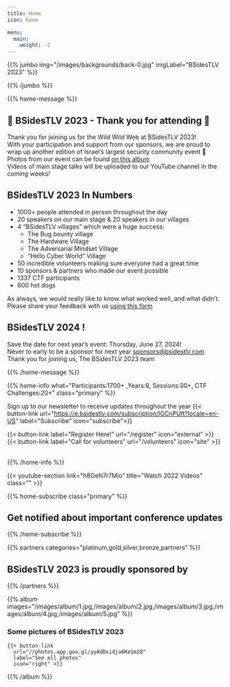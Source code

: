 ```yaml
---
title: Home
icon: home

menu:
  main:
    weight: -1
---
```


{{% jumbo img="/images/backgrounds/back-0.jpg" imgLabel="BSidesTLV 2023" %}}

{{% /jumbo %}}

{{% home-message %}}

## 🤠 BSidesTLV 2023  - Thank you for attending 🐎

Thank you for joining us for the Wild Wild Web at BSidesTLV 2023!  
With your participation and support from our sponsors, we are proud to wrap up another edition of Israel’s largest security community event 🤠   
Photos from our event can be found [on this album](https://photos.app.goo.gl/yyAdDsidja6Ke1m28)  
Videos of main stage talks will be uploaded to our YouTube channel in the coming weeks!

## BSidesTLV 2023 In Numbers
* 1000+ people attended in person throughout the day
* 20 speakers on our main stage & 20 speakers in our villages 
* 4 “BSidesTLV villages” which were a huge success:  
  * The Bug bounty village
  * The Hardware Village
  * The Adversarial Mindset Village
  * “Hello Cyber World” Village
* 50 incredible volunteers making sure everyone had a great time
* 10 sponsors & partners who made our event possible  
* 1337 CTF participants
* 600 hot dogs 

As always, we would really like to know what worked well, and what didn’t.
Please share your feedback with us [using this form](https://forms.gle/7CBosUUQFooPiXLEA)

## BSidesTLV 2024 !

Save the date for next year’s event: Thursday, June 27, 2024!  
Never to early to be a sponsor for next year sponsors@bsidestlv.com  
Thank you for joining us, The BSidesTLV 2023 team

{{% /home-message %}}

{{% home-info what="Participants:1700+ ,Years:8, Sessions:30+, CTF Challenges:20+" class="primary" %}}

<!-- Watching the event virtually? [Join our Slack!](https://slack.bsidestlv.com) -->

Sign up to our newsletter to receive updates throughout the year
{{< button-link url="https://e.bsidestlv.com/subscription/lGCnPUft?locale=en-US" label="Subscribe" icon="subscribe">}}

{{< button-link label="Register Here!" url="/register" icon="external" >}}
{{< button-link label="Call for volunteers" url="/volunteers" icon="site" >}}
&nbsp;
&nbsp;

{{% /home-info %}}

{{< youtube-section link="h8OeN7r7Mio" title="Watch 2022 Videos" class="" >}}

{{% home-subscribe  class="primary" %}}

## Get notified about important conference updates

{{% /home-subscribe %}}

{{% partners categories="platinum,gold,silver,bronze,partners" %}}
## BSidesTLV 2023 is proudly sponsored by
{{% /partners %}}

{{% album images="/images/album/1.jpg,/images/album/2.jpg,/images/album/3.jpg,/images/album/4.jpg,/images/album/5.jpg" %}}

### Some pictures of **BSidesTLV 2023**

    {{< button-link
      url="//photos.app.goo.gl/yyAdDsidja6Ke1m28"
      label="See all photos"
      icon="right" >}}

{{% /album  %}}
